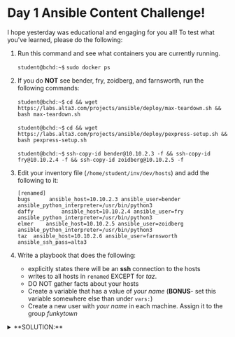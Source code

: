 # Day 1 Ansible Content Challenge!

I hope yesterday was educational and engaging for you all! To test what you've learned, please do the following:

1. Run this command and see what containers you are currently running.

    `student@bchd:~$` `sudo docker ps`

0. If you do **NOT** see bender, fry, zoidberg, and farnsworth, run the following commands:

    `student@bchd:~$` `cd && wget https://labs.alta3.com/projects/ansible/deploy/max-teardown.sh && bash max-teardown.sh`
    
    `student@bchd:~$` `cd && wget https://labs.alta3.com/projects/ansible/deploy/pexpress-setup.sh && bash pexpress-setup.sh`
    
    `student@bchd:~$` `ssh-copy-id bender@10.10.2.3 -f && ssh-copy-id fry@10.10.2.4 -f && ssh-copy-id zoidberg@10.10.2.5 -f`
    
0. Edit your inventory file (`/home/student/inv/dev/hosts`) and add the following to it:

    ```
    [renamed]
    bugs      ansible_host=10.10.2.3 ansible_user=bender ansible_python_interpreter=/usr/bin/python3
    daffy         ansible_host=10.10.2.4 ansible_user=fry ansible_python_interpreter=/usr/bin/python3
    elmer    ansible_host=10.10.2.5 ansible_user=zoidberg ansible_python_interpreter=/usr/bin/python3
    taz  ansible_host=10.10.2.6 ansible_user=farnsworth ansible_ssh_pass=alta3
    ```

0. Write a playbook that does the following:
    - explicitly states there will be an **ssh** connection to the hosts
    - writes to all hosts in `renamed` EXCEPT for *taz*.
    - DO NOT gather facts about your hosts
    - Create a variable that has a value of *your name* (**BONUS**- set this variable somewhere else than under `vars:`)
    - Create a new user with *your name* in each machine. Assign it to the group *funkytown*


<details>
<summary>**SOLUTION:**</summary>
<br>
    
```yaml
- name: "day 1 challenge solution"
  hosts: renamed,!taz
  gather_facts: no
  connection: ssh
  become: true

  vars_prompt:
    - name: "username"
      prompt: "What is the name of the new user?"
      private: no

    - name: "password"
      prompt: "What is the password of the user?"
      private: yes
      confirm: yes
      encrypt: "sha512_crypt"

  tasks:
    - name: Ensure group "somegroup" exists
      group:
        name: funkytown
        state: present

    - name: "Add the user {{ username }}"
      user:
        name: "{{ username }}"
        password: "{{ password }}"
        group: funkytown
```

</details>

